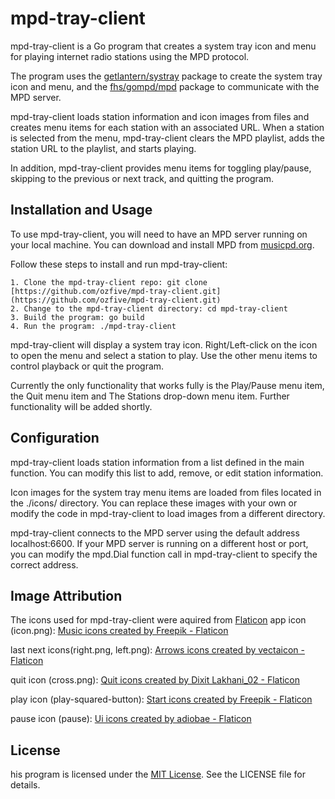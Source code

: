 # mpd-tray-client

mpd-tray-client is a Go program that creates a system tray icon and menu for playing internet radio stations using the MPD protocol.

The program uses the [getlantern/systray](https://github.com/getlantern/systray) package to create the system tray icon and menu, and the [fhs/gompd/mpd](https://github.com/fhs/gompd/tree/master/mpd) package to communicate with the MPD server.

mpd-tray-client loads station information and icon images from files and creates menu items for each station with an associated URL. When a station is selected from the menu, mpd-tray-client clears the MPD playlist, adds the station URL to the playlist, and starts playing.

In addition, mpd-tray-client provides menu items for toggling play/pause, skipping to the previous or next track, and quitting the program.

## Installation and Usage

To use mpd-tray-client, you will need to have an MPD server running on your local machine. You can download and install MPD from [musicpd.org](https://www.musicpd.org/).

Follow these steps to install and run mpd-tray-client:

    1. Clone the mpd-tray-client repo: git clone [https://github.com/ozfive/mpd-tray-client.git](https://github.com/ozfive/mpd-tray-client.git)
    2. Change to the mpd-tray-client directory: cd mpd-tray-client
    3. Build the program: go build
    4. Run the program: ./mpd-tray-client

mpd-tray-client will display a system tray icon. Right/Left-click on the icon to open the menu and select a station to play. Use the other menu items to control playback or quit the program. 

Currently the only functionality that works fully is the Play/Pause menu item, the Quit menu item and The Stations drop-down menu item. Further functionality will be added shortly.

## Configuration

mpd-tray-client loads station information from a list defined in the main function. You can modify this list to add, remove, or edit station information.

Icon images for the system tray menu items are loaded from files located in the ./icons/ directory. You can replace these images with your own or modify the code in mpd-tray-client to load images from a different directory.

mpd-tray-client connects to the MPD server using the default address localhost:6600. If your MPD server is running on a different host or port, you can modify the mpd.Dial function call in mpd-tray-client to specify the correct address.

## Image Attribution

The icons used for mpd-tray-client were aquired from [Flaticon](https://www.flaticon.com)
app icon (icon.png): [Music icons created by Freepik - Flaticon](https://www.flaticon.com/free-icons/music")

last next icons(right.png, left.png): [Arrows icons created by vectaicon - Flaticon](https://www.flaticon.com/free-icons/arrows)

quit icon (cross.png): [Quit icons created by Dixit Lakhani_02 - Flaticon](https://www.flaticon.com/free-icons/quit)

play icon (play-squared-button): [Start icons created by Freepik - Flaticon](https://www.flaticon.com/free-icons/start)

pause icon (pause): [Ui icons created by adiobae - Flaticon](https://www.flaticon.com/free-icons/ui)
## License
his program is licensed under the [MIT License](https://opensource.org/license/mit/). See the LICENSE file for details.
